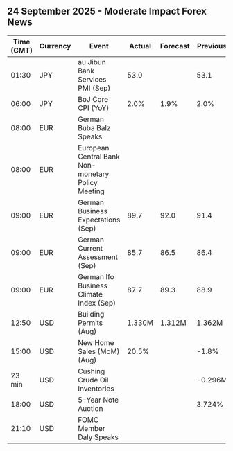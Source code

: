 ## 24 September 2025 - Moderate Impact Forex News

| Time (GMT) | Currency | Event | Actual | Forecast | Previous |
|------|----------|-------|--------|----------|----------|
| 01:30 | JPY | au Jibun Bank Services PMI (Sep) | 53.0 |  | 53.1 |
| 06:00 | JPY | BoJ Core CPI (YoY) | 2.0% | 1.9% | 2.0% |
| 08:00 | EUR | German Buba Balz Speaks |  |  |  |
| 08:00 | EUR | European Central Bank Non-monetary Policy Meeting |  |  |  |
| 09:00 | EUR | German Business Expectations (Sep) | 89.7 | 92.0 | 91.4 |
| 09:00 | EUR | German Current Assessment (Sep) | 85.7 | 86.5 | 86.4 |
| 09:00 | EUR | German Ifo Business Climate Index (Sep) | 87.7 | 89.3 | 88.9 |
| 12:50 | USD | Building Permits (Aug) | 1.330M | 1.312M | 1.362M |
| 15:00 | USD | New Home Sales (MoM) (Aug) | 20.5% |  | -1.8% |
| 23 min | USD | Cushing Crude Oil Inventories |  |  | -0.296M |
| 18:00 | USD | 5-Year Note Auction |  |  | 3.724% |
| 21:10 | USD | FOMC Member Daly Speaks |  |  |  |
